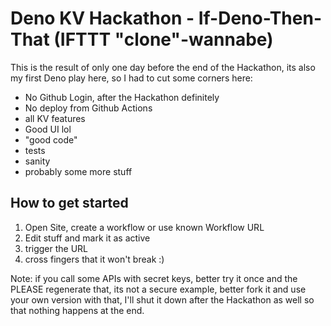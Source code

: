 # Deno KV Hackathon - If-Deno-Then-That (IFTTT "clone"-wannabe)

This is the result of only one day before the end of the Hackathon, its also my first Deno play here, so I had to cut some corners here:

- No Github Login, after the Hackathon definitely
- No deploy from Github Actions
- all KV features
- Good UI lol
- "good code"
- tests
- sanity
- probably some more stuff


## How to get started

1. Open Site, create a workflow or use known Workflow URL
2. Edit stuff and mark it as active
3. trigger the URL
4. cross fingers that it won't break :)

Note: if you call some APIs with secret keys, better try it once and the PLEASE regenerate that, its not a secure example, better fork it and use your own version with that, I'll shut it down after the Hackathon as well so that nothing happens at the end.

